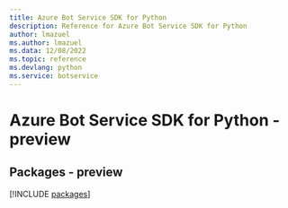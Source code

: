 ```yaml
---
title: Azure Bot Service SDK for Python
description: Reference for Azure Bot Service SDK for Python
author: lmazuel
ms.author: lmazuel
ms.data: 12/08/2022
ms.topic: reference
ms.devlang: python
ms.service: botservice
---
```

# Azure Bot Service SDK for Python - preview
## Packages - preview
[!INCLUDE [packages](bot-service-index.md)]